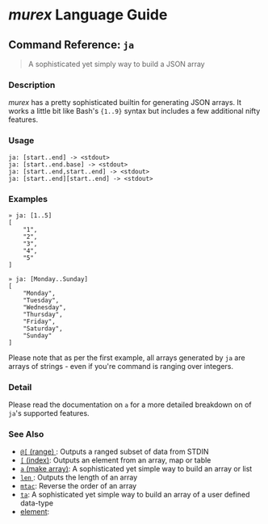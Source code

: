 # _murex_ Language Guide

## Command Reference: `ja`

> A sophisticated yet simply way to build a JSON array

### Description

_murex_ has a pretty sophisticated builtin for generating JSON arrays.
It works a little bit like Bash's `{1..9}` syntax but includes a few
additional nifty features.

### Usage

    ja: [start..end] -> <stdout>
    ja: [start..end.base] -> <stdout>
    ja: [start..end,start..end] -> <stdout>
    ja: [start..end][start..end] -> <stdout>

### Examples

    » ja: [1..5]
    [
        "1",
        "2",
        "3",
        "4",
        "5"
    ]
    
    » ja: [Monday..Sunday]
    [
        "Monday",
        "Tuesday",
        "Wednesday",
        "Thursday",
        "Friday",
        "Saturday",
        "Sunday"
    ]
    
Please note that as per the first example, all arrays generated by `ja` are
arrays of strings - even if you're command is ranging over integers.

### Detail

Please read the documentation on `a` for a more detailed breakdown on of
`ja`'s supported features.

### See Also

* [`@[` (range) ](../commands/range.md):
  Outputs a ranged subset of data from STDIN
* [`[` (index)](../commands/index.md):
  Outputs an element from an array, map or table
* [`a` (make array)](../commands/a.md):
  A sophisticated yet simple way to build an array or list
* [`len` ](../commands/len.md):
  Outputs the length of an array
* [`mtac`](../commands/mtac.md):
  Reverse the order of an array
* [`ta`](../commands/ta.md):
  A sophisticated yet simple way to build an array of a user defined data-type
* [element](../commands/element.md):
  